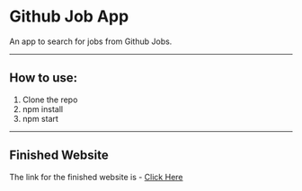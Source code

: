 # Github Job App
An app to search for jobs from Github Jobs.

---

## How to use:
1. Clone the repo
1. npm install
1. npm start

---

## Finished Website
The link for the finished website is - [Click Here](https://react-github-job-project1.netlify.app/)
